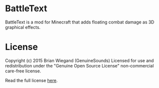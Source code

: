 BattleText
==========
BattleText is a mod for Minecraft that adds floating combat damage as 3D graphical effects.

License
=======
Copyright (c) 2015 Brian Wiegand (GenuineSounds)
Licensed for use and redistribution under the "Genuine Open Source License" non-commercial care-free license.

Read the full license [here](LICENSE.md).
